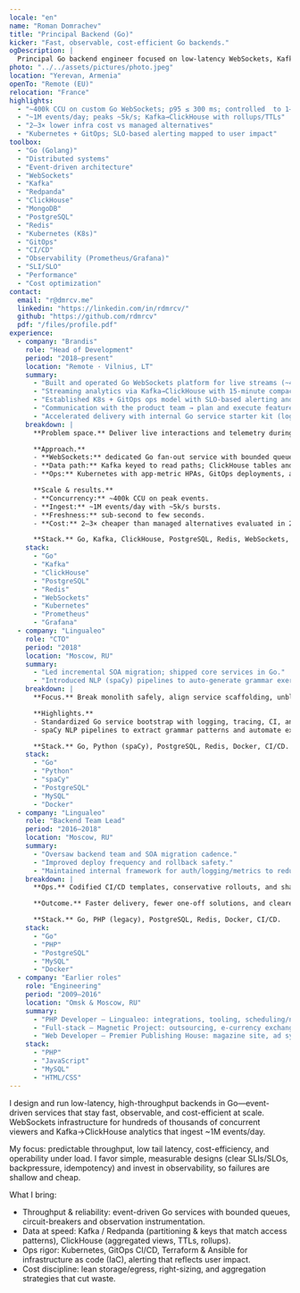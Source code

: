 ```yaml
---
locale: "en"
name: "Roman Domrachev"
title: "Principal Backend (Go)"
kicker: "Fast, observable, cost-efficient Go backends."
ogDescription: |
  Principal Go backend engineer focused on low-latency WebSockets, Kafka→ClickHouse analytics pipelines, and cost-effective backends.
photo: "../../assets/pictures/photo.jpeg"
location: "Yerevan, Armenia"
openTo: "Remote (EU)"
relocation: "France"
highlights:
  - "~400k CCU on custom Go WebSockets; p95 ≤ 300 ms; controlled  to 1–3 s"
  - "~1M events/day; peaks ~5k/s; Kafka→ClickHouse with rollups/TTLs"
  - "2–3× lower infra cost vs managed alternatives"
  - "Kubernetes + GitOps; SLO-based alerting mapped to user impact"
toolbox:
  - "Go (Golang)"
  - "Distributed systems"
  - "Event-driven architecture"
  - "WebSockets"
  - "Kafka"
  - "Redpanda"
  - "ClickHouse"
  - "MongoDB"
  - "PostgreSQL"
  - "Redis"
  - "Kubernetes (K8s)"
  - "GitOps"
  - "CI/CD"
  - "Observability (Prometheus/Grafana)"
  - "SLI/SLO"
  - "Performance"
  - "Cost optimization"
contact:
  email: "r@dmrcv.me"
  linkedin: "https://linkedin.com/in/rdmrcv/"
  github: "https://github.com/rdmrcv"
  pdf: "/files/profile.pdf"
experience:
  - company: "Brandis"
    role: "Head of Development"
    period: "2018–present"
    location: "Remote · Vilnius, LT"
    summary:
      - "Built and operated Go WebSockets platform for live streams (~400k CCU)."
      - "Streaming analytics via Kafka→ClickHouse with 15-minute compaction windows."
      - "Established K8s + GitOps ops model with SLO-based alerting and autoscaling."
      - "Communication with the product team → plan and execute features devlopment."
      - "Accelerated delivery with internal Go service starter kit (logs, metrics, CI templates)."
    breakdown: |
      **Problem space.** Deliver live interactions and telemetry during high-audience streams while holding p95 ≤ 300 ms and tolerating 1–3 s spikes with graceful degradation.

      **Approach.**
      - **WebSockets:** dedicated Go fan-out service with bounded queues, backpressure, and per-tenant guardrails.
      - **Data path:** Kafka keyed to read paths; ClickHouse tables and materialized views with rollups/TTLs to contain churn.
      - **Ops:** Kubernetes with app-metric HPAs, GitOps deployments, and SLI/SLO alerting aligned to user-visible symptoms.

      **Scale & results.**
      - **Concurrency:** ~400k CCU on peak events.
      - **Ingest:** ~1M events/day with ~5k/s bursts.
      - **Freshness:** sub-second to few seconds.
      - **Cost:** 2–3× cheaper than managed alternatives evaluated in 2018–19.

      **Stack.** Go, Kafka, ClickHouse, PostgreSQL, Redis, WebSockets, Kubernetes, Prometheus, Grafana.
    stack:
      - "Go"
      - "Kafka"
      - "ClickHouse"
      - "PostgreSQL"
      - "Redis"
      - "WebSockets"
      - "Kubernetes"
      - "Prometheus"
      - "Grafana"
  - company: "Lingualeo"
    role: "CTO"
    period: "2018"
    location: "Moscow, RU"
    summary:
      - "Led incremental SOA migration; shipped core services in Go."
      - "Introduced NLP (spaCy) pipelines to auto-generate grammar exercises."
    breakdown: |
      **Focus.** Break monolith safely, align service scaffolding, unblock delivery velocity.

      **Highlights.**
      - Standardized Go service bootstrap with logging, tracing, CI, and deploy runbooks.
      - spaCy NLP pipelines to extract grammar patterns and automate exercise creation, cutting manual effort.

      **Stack.** Go, Python (spaCy), PostgreSQL, Redis, Docker, CI/CD.
    stack:
      - "Go"
      - "Python"
      - "spaCy"
      - "PostgreSQL"
      - "MySQL"
      - "Docker"
  - company: "Lingualeo"
    role: "Backend Team Lead"
    period: "2016–2018"
    location: "Moscow, RU"
    summary:
      - "Oversaw backend team and SOA migration cadence."
      - "Improved deploy frequency and rollback safety."
      - "Maintained internal framework for auth/logging/metrics to reduce boilerplate."
    breakdown: |
      **Ops.** Codified CI/CD templates, conservative rollouts, and shared libraries for telemetry, auth, and configuration.

      **Outcome.** Faster delivery, fewer one-off solutions, and clearer ownership boundaries.

      **Stack.** Go, PHP (legacy), PostgreSQL, Redis, Docker, CI/CD.
    stack:
      - "Go"
      - "PHP"
      - "PostgreSQL"
      - "MySQL"
      - "Docker"
  - company: "Earlier roles"
    role: "Engineering"
    period: "2009–2016"
    location: "Omsk & Moscow, RU"
    summary:
      - "PHP Developer — Lingualeo: integrations, tooling, scheduling/notifications."
      - "Full-stack — Magnetic Project: outsourcing, e-currency exchanger."
      - "Web Developer — Premier Publishing House: magazine site, ad sync."
    stack:
      - "PHP"
      - "JavaScript"
      - "MySQL"
      - "HTML/CSS"
---
```

I design and run low-latency, high-throughput backends in Go—event-driven services that stay fast, observable, and cost-efficient at scale. WebSockets infrastructure for hundreds of thousands of concurrent viewers and Kafka→ClickHouse analytics that ingest ~1M events/day.

My focus: predictable throughput, low tail latency, cost-efficiency, and operability under load. I favor simple, measurable designs (clear SLIs/SLOs, backpressure, idempotency) and invest in observability, so failures are shallow and cheap.

What I bring:

 * Throughput & reliability: event-driven Go services with bounded queues, circuit-breakers and observation instrumentation.
 * Data at speed: Kafka / Redpanda (partitioning & keys that match access patterns), ClickHouse (aggregated views, TTLs, rollups).
 * Ops rigor: Kubernetes, GitOps CI/CD, Terraform & Ansible for infrastructure as code (IaC), alerting that reflects user impact.
 * Cost discipline: lean storage/egress, right-sizing, and aggregation strategies that cut waste.
